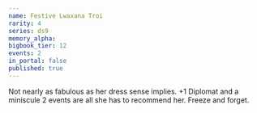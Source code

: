 ```yaml
---
name: Festive Lwaxana Troi
rarity: 4
series: ds9
memory_alpha:
bigbook_tier: 12
events: 2
in_portal: false
published: true
---
```


Not nearly as fabulous as her dress sense implies. +1 Diplomat and a miniscule 2 events are all she has to recommend her. Freeze and forget.

